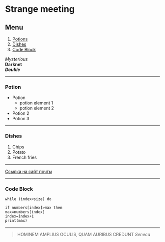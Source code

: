 # Strange meeting

## Menu

1. [Potions](#potion)
2. [Dishes](#dishes)
3. [Code Block](#code-block)

*Mysterious*  
**Darknet**  
***Double***

---

### Potion

* Potion
  * potion element 1
  * potion element 2
* Potion 2
* Potion 3

---

### Dishes

1. Chips
2. Potato
3. French fries

---

[Ссылка на сайт почты](https://mail.ru/)

---

### Code Block

```
while (index<size) do

if numbers[index]>max then
max=numbers[index]
index=index+1
print(max)
```

---

>HOMINEM AMPLIUS OCULIS, QUAM AURIBUS CREDUNT
> *Seneca*
